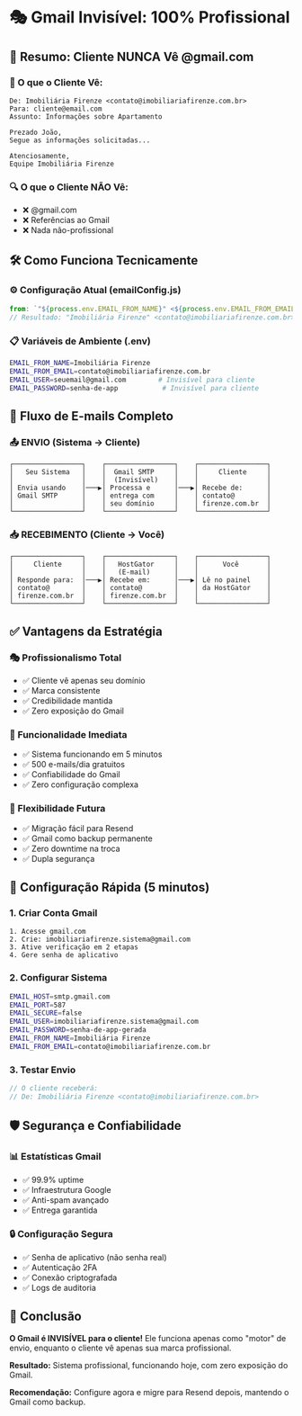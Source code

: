 # 🎭 **Gmail Invisível: 100% Profissional**

## 🎯 **Resumo: Cliente NUNCA Vê @gmail.com**

### **📧 O que o Cliente Vê:**
```
De: Imobiliária Firenze <contato@imobiliariafirenze.com.br>
Para: cliente@email.com
Assunto: Informações sobre Apartamento

Prezado João,
Segue as informações solicitadas...

Atenciosamente,
Equipe Imobiliária Firenze
```

### **🔍 O que o Cliente NÃO Vê:**
- ❌ @gmail.com
- ❌ Referências ao Gmail
- ❌ Nada não-profissional

## 🛠️ **Como Funciona Tecnicamente**

### **⚙️ Configuração Atual (emailConfig.js)**
```javascript
from: `"${process.env.EMAIL_FROM_NAME}" <${process.env.EMAIL_FROM_EMAIL}>`
// Resultado: "Imobiliária Firenze" <contato@imobiliariafirenze.com.br>
```

### **📋 Variáveis de Ambiente (.env)**
```bash
EMAIL_FROM_NAME=Imobiliária Firenze
EMAIL_FROM_EMAIL=contato@imobiliariafirenze.com.br
EMAIL_USER=seuemail@gmail.com        # Invisível para cliente
EMAIL_PASSWORD=senha-de-app           # Invisível para cliente
```

## 🔄 **Fluxo de E-mails Completo**

### **📤 ENVIO (Sistema → Cliente)**
```
┌─────────────────┐    ┌─────────────────┐    ┌─────────────────┐
│   Seu Sistema   │    │  Gmail SMTP     │    │     Cliente     │
│                 │    │  (Invisível)    │    │                 │
│ Envia usando    │───▶│ Processa e      │───▶│ Recebe de:      │
│ Gmail SMTP      │    │ entrega com     │    │ contato@        │
│                 │    │ seu domínio     │    │ firenze.com.br  │
└─────────────────┘    └─────────────────┘    └─────────────────┘
```

### **📥 RECEBIMENTO (Cliente → Você)**
```
┌─────────────────┐    ┌─────────────────┐    ┌─────────────────┐
│     Cliente     │    │   HostGator     │    │      Você       │
│                 │    │   (E-mail)      │    │                 │
│ Responde para:  │───▶│ Recebe em:      │───▶│ Lê no painel    │
│ contato@        │    │ contato@        │    │ da HostGator    │
│ firenze.com.br  │    │ firenze.com.br  │    │                 │
└─────────────────┘    └─────────────────┘    └─────────────────┘
```

## ✅ **Vantagens da Estratégia**

### **🎭 Profissionalismo Total**
- ✅ Cliente vê apenas seu domínio
- ✅ Marca consistente
- ✅ Credibilidade mantida
- ✅ Zero exposição do Gmail

### **🚀 Funcionalidade Imediata**
- ✅ Sistema funcionando em 5 minutos
- ✅ 500 e-mails/dia gratuitos
- ✅ Confiabilidade do Gmail
- ✅ Zero configuração complexa

### **🔄 Flexibilidade Futura**
- ✅ Migração fácil para Resend
- ✅ Gmail como backup permanente
- ✅ Zero downtime na troca
- ✅ Dupla segurança

## 🎯 **Configuração Rápida (5 minutos)**

### **1. Criar Conta Gmail**
```
1. Acesse gmail.com
2. Crie: imobiliariafirenze.sistema@gmail.com
3. Ative verificação em 2 etapas
4. Gere senha de aplicativo
```

### **2. Configurar Sistema**
```bash
EMAIL_HOST=smtp.gmail.com
EMAIL_PORT=587
EMAIL_SECURE=false
EMAIL_USER=imobiliariafirenze.sistema@gmail.com
EMAIL_PASSWORD=senha-de-app-gerada
EMAIL_FROM_NAME=Imobiliária Firenze
EMAIL_FROM_EMAIL=contato@imobiliariafirenze.com.br
```

### **3. Testar Envio**
```javascript
// O cliente receberá:
// De: Imobiliária Firenze <contato@imobiliariafirenze.com.br>
```

## 🛡️ **Segurança e Confiabilidade**

### **📊 Estatísticas Gmail**
- ✅ 99.9% uptime
- ✅ Infraestrutura Google
- ✅ Anti-spam avançado
- ✅ Entrega garantida

### **🔒 Configuração Segura**
- ✅ Senha de aplicativo (não senha real)
- ✅ Autenticação 2FA
- ✅ Conexão criptografada
- ✅ Logs de auditoria

## 🎯 **Conclusão**

**O Gmail é INVISÍVEL para o cliente!** Ele funciona apenas como "motor" de envio, enquanto o cliente vê apenas sua marca profissional.

**Resultado:** Sistema profissional, funcionando hoje, com zero exposição do Gmail.

**Recomendação:** Configure agora e migre para Resend depois, mantendo o Gmail como backup.